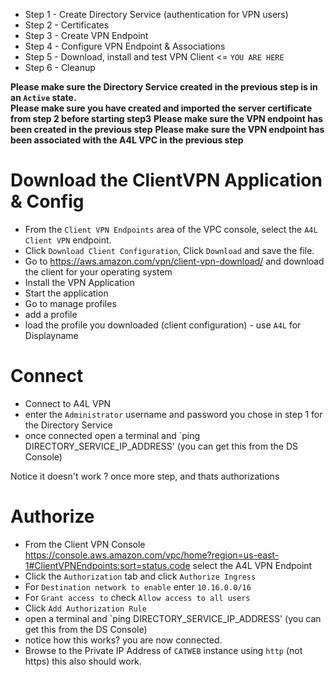 - Step 1 - Create Directory Service (authentication for VPN users) 
- Step 2 - Certificates 
- Step 3 - Create VPN Endpoint 
- Step 4 - Configure VPN Endpoint & Associations 
- Step 5 - Download, install and test VPN Client <= `YOU ARE HERE`
- Step 6 - Cleanup

**Please make sure the Directory Service created in the previous step is in an `Active` state.**  
**Please make sure you have created and imported the server certificate from step 2 before starting step3** 
**Please make sure the VPN endpoint has been created in the previous step** 
**Please make sure the VPN endpoint has been associated with the A4L VPC in the previous step**

# Download the ClientVPN Application & Config

- From the `Client VPN Endpoints` area of the VPC console, select the `A4L Client VPN` endpoint. 
- Click `Download Client Configuration`, Click `Download` and save the file.  
- Go to https://aws.amazon.com/vpn/client-vpn-download/ and download the client for your operating system
- Install the VPN Application
- Start the application
- Go to manage profiles
- add a profile
- load the profile you downloaded (client configuration) - use `A4L` for Displayname  

# Connect

- Connect to A4L VPN
- enter the `Administrator` username and password you chose in step 1 for the Directory Service
- once connected open a terminal and `ping DIRECTORY_SERVICE_IP_ADDRESS' (you can get this from the DS Console)

Notice it doesn't work ? once more step, and thats authorizations

# Authorize

- From the Client VPN Console https://console.aws.amazon.com/vpc/home?region=us-east-1#ClientVPNEndpoints:sort=status.code select the A4L VPN Endpoint  
- Click the `Authorization` tab and click `Authorize Ingress`  
- For `Destination network to enable` enter `10.16.0.0/16`  
- For `Grant access to` check `Allow access to all users`  
- Click `Add Authorization Rule`
- open a terminal and `ping DIRECTORY_SERVICE_IP_ADDRESS' (you can get this from the DS Console)
- notice how this works? you are now connected.
- Browse to the Private IP Address of `CATWEB` instance using `http` (not https) this also should work.



